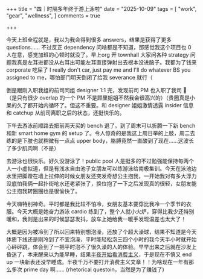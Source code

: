+++
title = "四｜时隔多年终于游上泳啦"
date = "2025-10-09"
tags = [
    "work",
    "gear",
    "wellness",
]
comments = true

+++

今天上班全程就是，我以为我会得到很多 answers，结果是获得了更多 questions…… 不过反正 dependency 问啥都是不知道，那感觉我这个项目也 0 人在意，感觉加班的心顿时就没了。早上org 开 townhall 大家问各种 strategy 问题我真是左耳进都没从右耳出可能左耳直接弹射出去根本没进脑子。我都为了钱来 corporate 吃屎了 I really don't car, just pay me and I'll do whatever BS you assigned to me，哪怕部门明天倒闭了给我 severance 就行（

倒是跟刚入职我组的前司同组 designer 1:1 完，发现前司 PM 也入职了我司 🤣 （是只有很少 overlap 的一个 PM 不是顾里姐姐不然我会很高兴的）（贵圈真是小呆的久了都开始内循环了。但这不重要。和 designer 姐姐激情透露 insider 信息和 catchup 从前司离职之后的状态，还挺快乐的。

下午去游泳前顺路去把前两天买的 bench 退了。到了周末可以折腾一下新 bench 和新 smart home gym 的 setup 了。令人惊奇的是我这上周日举的上肢，周二去练的是下肢也就稍微有一点点 upper body，胳膊竟然一直酸到了现在……这波长了多少肌肉啊（不是）

去游泳也很快乐。好久没游泳了！public pool 人是挺多的不过勉强能保持每两个人一小虚拟道，但是有浅水自由池子女朋友可以练游泳给南极集训。今天在泳池边水里把脚蹬在墙上拉伸的时候女朋友还突发奇想公主抱我，一开始我对有多大浮力没底怕我俩一起扑街呛水还老紧张了，换位抱了一下之后发现真的很轻，女朋友能公主抱我转圈圈也是很愉快了。

今天嗨特别神奇。平时都是我比较不怕冷，女朋友基本要穿比我冷一个季节的衣服。今天大概是她奋力游泳 cardio 练到了，整个人就小火炉，穿得比我少还特别暖和，我则是出来的时候瑟瑟发抖，放车上她给我一暖手发现温差也太大了！

大概是因为被冷到了所以回来特别想泡澡，还放了个超大澡球，结果不知道是今天体质下线还是刚冷到了不宜泡澡，平时能轻松泡三四个小时的我今天半小时就开始心砰砰跳，体会到了一把平时泡不了很久澡的人的体验。早早出来之后就在沙发上昏迷了，本来醒来以为能早睡，结果[半夜开始看消费主义](https://t.me/mtfront/4067)，于是现在不慎又 end up 一块新表还没早睡成。半夜千万不要打开消费主义文章！！为啥现在一年有那么多次 prime day 啊…… (rhetorical questoin，当然是为了赚钱了) 